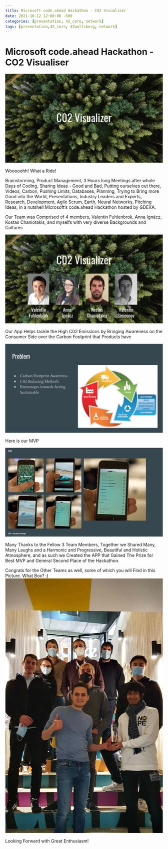 ```yaml
---
title: Microsoft code.ahead Hackathon - CO2 Visualiser
date: 2021-10-12 12:00:00 -500
categories: [presentation, 42_core, network]
tags: [presentation,42_core, 42wolfsburg, network]
---
```



# **Microsoft code.ahead Hackathon - CO2 Visualiser**

![img-description](/assets/img/Microsoft_Hackathon/02_Microsoft_Hackathon_Splash.png)

Wooooohh! What a Ride!

Brainstorming, Product Management, 3 Hours long Meetings after whole Days of Coding, Sharing Ideas - Good and Bad, Putting ourselves out there, Videos, Carbon, Pushing Limits, Databases, Planning, Trying to Bring more Good into the World, Presentations, Industry Leaders and Experts, Research, Development, Agile Scrum, Earth, Neural Networks, Pitching Ideas, in a nutshell Microsoft’s code.ahead Hackathon hosted by GDEXA.


Our Team was Comprised of 4 members, Valentin Fuhlenbrok, Anna Ignácz, Kostas Chaniotakis, and myselfs
with very diverse Backgrounds and Cultures

![img-description](/assets/img/Microsoft_Hackathon/04_Microsoft_Hackathon_Team.png)

Our App Helps tackle the High C02 Emissions by Bringing Awareness on the Consumer Side over the Carbon Footprint that Products have

![img-description](/assets/img/Microsoft_Hackathon/03_Microsoft_Hackathon_Slide.png)

Here is our MVP

![img-description](/assets/img/Microsoft_Hackathon/05_Microsoft_Hackathon_App.png)


Many Thanks to the Fellow 3 Team Members, Together we Shared Many, Many Laughs and a Harmonic and Progressive, Beautiful and Holistic Atmosphere, and as such we Created the APP that Gained The Prize for Best MVP and General Second Place of the Hackathon.

Congrats for the Other Teams as well, some of which you will Find in this Picture. What Box? :)
![img-description](/assets/img/Microsoft_Hackathon/01_Microsoft_Hackathon_Winners.jpeg)


Looking Forward with Great Enthusiasm! 